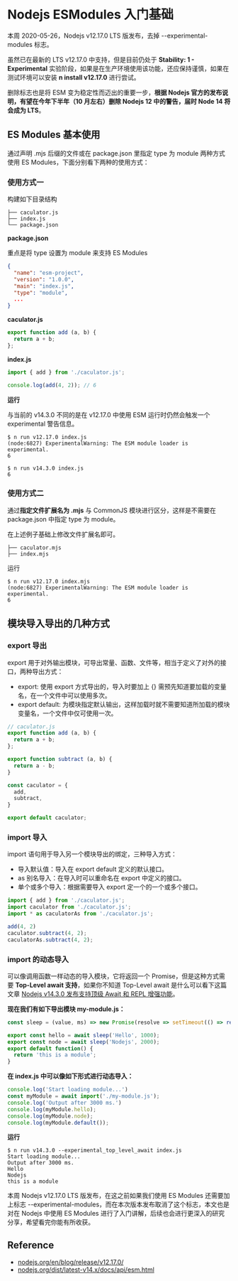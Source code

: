 
# Nodejs ESModules 入门基础

本周 2020-05-26，Nodejs v12.17.0 LTS 版发布，去掉 --experimental-modules 标志。

虽然已在最新的 LTS v12.17.0 中支持，但是目前仍处于  **Stability: 1 - Experimental** 实验阶段，如果是在生产环境使用该功能，还应保持谨慎，如果在测试环境可以安装 **n install v12.17.0** 进行尝试。

删除标志也是将 ESM 变为稳定性而迈出的重要一步，**根据 Nodejs 官方的发布说明，有望在今年下半年（10 月左右）删除 Nodejs 12 中的警告，届时 Node 14 将会成为 LTS**。

## ES Modules 基本使用

通过声明 .mjs 后缀的文件或在 package.json 里指定 type 为 module 两种方式使用 ES Modules，下面分别看下两种的使用方式：

### 使用方式一

构建如下目录结构

```
├── caculator.js
├── index.js
└── package.json
```

**package.json**

重点是将 type 设置为 module 来支持 ES Modules

```json
{
  "name": "esm-project",
  "version": "1.0.0",
  "main": "index.js",
  "type": "module",
  ...
}
```

**caculator.js**

```js
export function add (a, b) {
  return a + b;
};
```

**index.js**

```js
import { add } from './caculator.js';

console.log(add(4, 2)); // 6
```

**运行**

与当前的 v14.3.0 不同的是在 v12.17.0 中使用 ESM 运行时仍然会触发一个 experimental 警告信息。

```
$ n run v12.17.0 index.js     
(node:6827) ExperimentalWarning: The ESM module loader is experimental.
6

$ n run v14.3.0 index.js
6
```

### 使用方式二

通过**指定文件扩展名为 .mjs** 与 CommonJS 模块进行区分，这样是不需要在 package.json 中指定 type 为 module。

在上述例子基础上修改文件扩展名即可。

```
├── caculator.mjs
├── index.mjs
```

运行

```
$ n run v12.17.0 index.mjs     
(node:6827) ExperimentalWarning: The ESM module loader is experimental.
6
```

## 模块导入导出的几种方式

### export 导出

export 用于对外输出模块，可导出常量、函数、文件等，相当于定义了对外的接口，两种导出方式：

* export: 使用 export 方式导出的，导入时要加上 {} 需预先知道要加载的变量名，在一个文件中可以使用多次。
* export default: 为模块指定默认输出，这样加载时就不需要知道所加载的模块变量名，一个文件中仅可使用一次。

```js
// caculator.js
export function add (a, b) {
  return a + b;
};

export function subtract (a, b) {
  return a - b;
}

const caculator = {
  add,
  subtract,
}

export default caculator;
```

### import 导入

import 语句用于导入另一个模块导出的绑定，三种导入方式：

* 导入默认值：导入在 export default 定义的默认接口。
* as 别名导入：在导入时可以重命名在 export 中定义的接口。
* 单个或多个导入：根据需要导入 export 定一个的一个或多个接口。

```js
import { add } from './caculator.js';
import caculator from './caculator.js';
import * as caculatorAs from './caculator.js';

add(4, 2)
caculator.subtract(4, 2);
caculatorAs.subtract(4, 2);
```

### import 的动态导入

可以像调用函数一样动态的导入模块，它将返回一个 Promise，但是这种方式需要 **Top-Level await 支持**，如果你不知道 Top-Level await 是什么可以看下这篇文章 [Nodejs v14.3.0 发布支持顶级 Await 和 REPL 增强功能](https://mp.weixin.qq.com/s/tNjbpD3paVKxHmo5bq5QIw)。

**现在我们有如下导出模块 my-module.js：**

```js
const sleep = (value, ms) => new Promise(resolve => setTimeout(() => resolve(value), ms));

export const hello = await sleep('Hello', 1000);
export const node = await sleep('Nodejs', 2000);
export default function() {
  return 'this is a module';
}
```

**在 index.js 中可以像如下形式进行动态导入：**

```js
console.log('Start loading module...')
const myModule = await import('./my-module.js');
console.log('Output after 3000 ms.')
console.log(myModule.hello);
console.log(myModule.node);
console.log(myModule.default());
```

**运行**



```
$ n run v14.3.0 --experimental_top_level_await index.js
Start loading module...
Output after 3000 ms.
Hello
Nodejs
this is a module
```

本周 Nodejs v12.17.0 LTS 版发布，在这之前如果我们使用 ES Modules 还需要加上标志 --experimental-modules，而在本次版本发布取消了这个标志，本文也是对在 Nodejs 中使用 ES Modules 进行了入门讲解，后续也会进行更深入的研究分享，希望看完你能有所收获。

## Reference

* [nodejs.org/en/blog/release/v12.17.0/](https://nodejs.org/en/blog/release/v12.17.0/)
* [nodejs.org/dist/latest-v14.x/docs/api/esm.html](https://nodejs.org/dist/latest-v14.x/docs/api/esm.html)